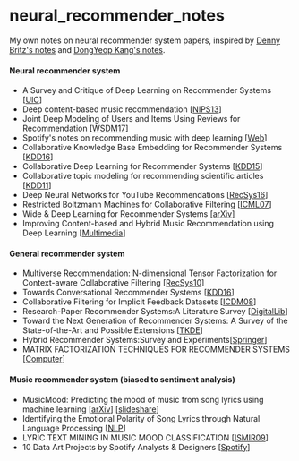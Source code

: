 # neural_recommender_notes
My own notes on neural recommender system papers, inspired by [Denny Britz's notes](https://github.com/dennybritz/deeplearning-papernotes) and [DongYeop Kang's notes](https://github.com/dykang/neurallanguage-notes).

#### Neural recommender system
- A Survey and Critique of Deep Learning on Recommender Systems [[UIC](http://bdsc.lab.uic.edu/docs/survey-critique-deep.pdf)]
- Deep content-based music recommendation [[NIPS13](http://papers.nips.cc/paper/5004-deep-content-based-music-recommendation.pdf)]
- Joint Deep Modeling of Users and Items Using Reviews for Recommendation [[WSDM17](http://dl.acm.org/citation.cfm?id=3018665)]
- Spotify's notes on recommending music with deep learning [[Web](http://benanne.github.io/2014/08/05/spotify-cnns.html)]
- Collaborative Knowledge Base Embedding for Recommender Systems [[KDD16](http://www.kdd.org/kdd2016/subtopic/view/collaborative-knowledge-base-embedding-for-recommender-systems/667/)]
- Collaborative Deep Learning for Recommender Systems [[KDD15](http://dl.acm.org/citation.cfm?id=2783273)]
- Collaborative topic modeling for recommending scientific articles [[KDD11](http://dl.acm.org/citation.cfm?id=2020480)]
- Deep Neural Networks for YouTube Recommendations [[RecSys16](https://static.googleusercontent.com/media/research.google.com/ko//pubs/archive/45530.pdf)]
- Restricted Boltzmann Machines for Collaborative Filtering [[ICML07](https://www.cs.toronto.edu/~rsalakhu/papers/rbmcf.pdf)]
- Wide & Deep Learning for Recommender Systems [[arXiv](https://arxiv.org/abs/1606.07792)]
- Improving Content-based and Hybrid Music Recommendation using Deep Learning [[Multimedia](http://dl.acm.org/citation.cfm?id=2654940)]


#### General recommender system

- Multiverse Recommendation: N-dimensional Tensor Factorization for Context-aware Collaborative Filtering [[RecSys10](https://xamat.github.io//pubs/karatzoglu-recsys-2010.pdf)]
- Towards Conversational Recommender Systems [[KDD16](http://www.kdd.org/kdd2016/subtopic/view/towards-conversational-recommender-systems)]
- Collaborative Filtering for Implicit Feedback Datasets [[ICDM08](http://yifanhu.net/PUB/cf.pdf)]
- Research-Paper Recommender Systems:A Literature Survey [[DigitalLib](http://docear.org/papers/Research%20Paper%20Recommender%20Systems%20--%20A%20Literature%20Survey%20(preprint).pdf)]
- Toward the Next Generation of Recommender Systems: A Survey of the State-of-the-Art and Possible Extensions [[TKDE](http://pages.stern.nyu.edu/~atuzhili/pdf/TKDE-Paper-as-Printed.pdf)]
- Hybrid Recommender Systems:Survey and Experiments[[Springer](http://josquin.cs.depaul.edu/~rburke/pubs/burke-umuai02.pdf)]
- MATRIX FACTORIZATION TECHNIQUES FOR RECOMMENDER SYSTEMS [[Computer](https://datajobs.com/data-science-repo/Recommender-Systems-%5BNetflix%5D.pdf)]


#### Music recommender system (biased to sentiment analysis)

- MusicMood: Predicting the mood of music from song lyrics using machine learning [[arXiv](https://arxiv.org/pdf/1611.00138.pdf)] [[slideshare](http://www.slideshare.net/SebastianRaschka/musicmood-20140912)] 
- Identifying the Emotional Polarity of Song Lyrics through Natural Language Processing [[NLP](https://people.eecs.berkeley.edu/~schasins/papers/identifyingEmotionalPolarity.pdf)]
- LYRIC TEXT MINING IN MUSIC MOOD CLASSIFICATION [[ISMIR09](http://www.ismir2009.ismir.net/proceedings/PS3-4.pdf)]
- 10 Data Art Projects by Spotify Analysts & Designers [[Spotify](https://insights.spotify.com/us/2016/09/29/10-data-art-projects/)]
